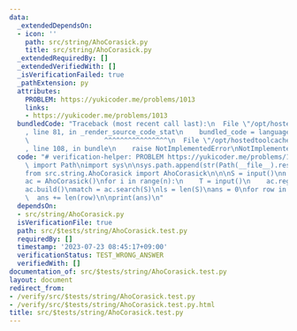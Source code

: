 ```yaml
---
data:
  _extendedDependsOn:
  - icon: ''
    path: src/string/AhoCorasick.py
    title: src/string/AhoCorasick.py
  _extendedRequiredBy: []
  _extendedVerifiedWith: []
  _isVerificationFailed: true
  _pathExtension: py
  attributes:
    PROBLEM: https://yukicoder.me/problems/1013
    links:
    - https://yukicoder.me/problems/1013
  bundledCode: "Traceback (most recent call last):\n  File \"/opt/hostedtoolcache/Python/3.11.4/x64/lib/python3.11/site-packages/onlinejudge_verify/documentation/build.py\"\
    , line 81, in _render_source_code_stat\n    bundled_code = language.bundle(\n\
    \                   ^^^^^^^^^^^^^^^^\n  File \"/opt/hostedtoolcache/Python/3.11.4/x64/lib/python3.11/site-packages/onlinejudge_verify/languages/python.py\"\
    , line 108, in bundle\n    raise NotImplementedError\nNotImplementedError\n"
  code: "# verification-helper: PROBLEM https://yukicoder.me/problems/1013\nfrom pathlib\
    \ import Path\nimport sys\n\nsys.path.append(str(Path(__file__).resolve().parent.parent.parent.parent))\n\
    from src.string.AhoCorasick import AhoCorasick\n\n\nS = input()\nn = int(input())\n\
    ac = AhoCorasick()\nfor i in range(n):\n    T = input()\n    ac.register(T)\n\n\
    ac.build()\nmatch = ac.search(S)\nls = len(S)\nans = 0\nfor row in match:\n  \
    \  ans += len(row)\n\nprint(ans)\n"
  dependsOn:
  - src/string/AhoCorasick.py
  isVerificationFile: true
  path: src/$tests/string/AhoCorasick.test.py
  requiredBy: []
  timestamp: '2023-07-23 08:45:17+09:00'
  verificationStatus: TEST_WRONG_ANSWER
  verifiedWith: []
documentation_of: src/$tests/string/AhoCorasick.test.py
layout: document
redirect_from:
- /verify/src/$tests/string/AhoCorasick.test.py
- /verify/src/$tests/string/AhoCorasick.test.py.html
title: src/$tests/string/AhoCorasick.test.py
---
```

